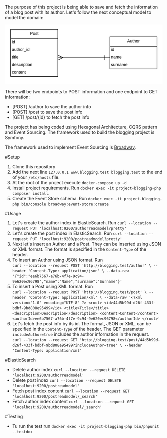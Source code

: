 The purpose of this project is being able to save and fetch the information of a blog post with its author. Let's follow the next conceptual
 model to model the domain:  
   
![conceptual model](conceptual_model.png?raw=true "Conceptual Model") 

There will be two endpoints to POST information and one endpoint to GET information:
* [POST] /author to save the author info 
* [POST] /post to save the post info
* [GET] /post/{id} to fetch the post info

The project has being coded using Hexagonal Architecture, CQRS pattern and Event Sourcing. The framework used to build the blogging project is Symfony.  
 
  
The framework used to implement Event Sourcing is [Broadway](https://github.com/broadway).


#Setup
1. Clone this repository
2. Add the next line `127.0.0.1 www.blogging.test blogging.test` to the end of your `/etc/hosts` file.
3. At the root of the project execute `docker-compose up -d`
4. Install project requirements. Run `docker exec -it project-blogging-php composer install`.
5. Create the Event Store schema. Run `docker exec -it project-blogging-php bin/console broadway:event-store:create`

#Usage
1. Let's create the author index in ElasticSearch. Run `curl --location --request PUT 'localhost:9200/authorreadmodel?pretty'`
2. Let's create the post index in ElasticSearch. Run `curl --location --request PUT 'localhost:9200/postreadmodel?pretty'`
3. Next let's insert an Author and a Post. They can be inserted using JSON or XML format. The format is specified in the `Content-Type` of the header. 
4. To insert an Author using JSON format. Run  
`curl --location --request POST 'http://blogging.test/author' \
--header 'Content-Type: application/json' \
--data-raw '{"id":"ee6b7567-a76b-4f7e-9c94-9e620ec96798","name":"Name","surname":"Surname"}'`
5. To insert a Post using XML format. Run   
`curl --location --request POST 'http://blogging.test/post' \
       --header 'Content-Type: application/xml' \
       --data-raw '<?xml version="1.0" encoding="UTF-8" ?>
       <root>
         <id>44d5b99d-d26f-433f-bdbf-9bd808e95499</id>
         <title>Title</title>
         <description>Description</description>
         <content>Content</content>
         <authorId>ee6b7567-a76b-4f7e-9c94-9e620ec96798</authorId>
       </root>'`
6. Let's fetch the post info by its id. The format, JSON or XML, can be specified in the `Content-Type` of the header. 
The GET parameter `includeAuthor=true` includes the author information in the request.  
`curl --location --request GET 'http://blogging.test/post/44d5b99d-d26f-433f-bdbf-9bd808e95499?includeAuthor=true' \
 --header 'Content-Type: application/xml'`
 
 #ElasticSearch
 * Delete author index `curl --location --request DELETE 'localhost:9200/authorreadmodel'`
 * Delete post index `curl --location --request DELETE 'localhost:9200/postreadmodel'`
 * Fetch post index content `curl --location --request GET 'localhost:9200/postreadmodel/_search'`
 * Fetch author index content `curl --location --request GET 'localhost:9200/authorreadmodel/_search'`
 
 #Testing
 * Tu run the test run `docker exec -it project-blogging-php bin/phpunit --testdox`
